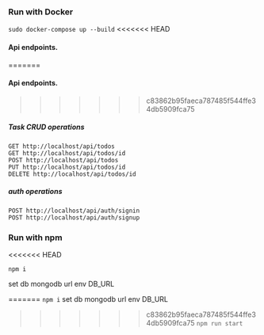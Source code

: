 ### Run with Docker
`sudo docker-compose up --build`
<<<<<<< HEAD
#### Api endpoints.
=======

#### Api endpoints.

>>>>>>> c83862b95faeca787485f544ffe34db5909fca75
##### Task CRUD operations
```
GET http://localhost/api/todos
GET http://localhost/api/todos/id
POST http://localhost/api/todos 
PUT http://localhost/api/todos/id
DELETE http://localhost/api/todos/id

```
##### auth operations
```
POST http://localhost/api/auth/signin 
POST http://localhost/api/auth/signup 
```

### Run with npm
<<<<<<< HEAD

`npm i`

set db mongodb url env DB_URL

=======
`npm i`
set db mongodb url env DB_URL
>>>>>>> c83862b95faeca787485f544ffe34db5909fca75
`npm run start`
